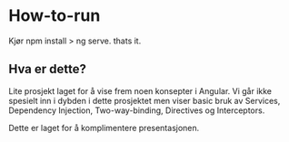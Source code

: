 # How-to-run
Kjør npm install > ng serve. thats it.

## Hva er dette?
Lite prosjekt laget for å vise frem noen konsepter i Angular. Vi går ikke spesielt inn i dybden i dette prosjektet men viser basic bruk av Services, Dependency Injection, Two-way-binding, Directives og Interceptors.

Dette er laget for å komplimentere presentasjonen.
